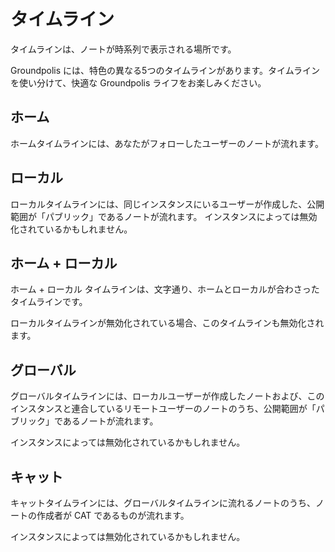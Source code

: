 # タイムライン

タイムラインは、ノートが時系列で表示される場所です。

Groundpolis には、特色の異なる5つのタイムラインがあります。タイムラインを使い分けて、快適な Groundpolis ライフをお楽しみください。

## ホーム
ホームタイムラインには、あなたがフォローしたユーザーのノートが流れます。

## ローカル
ローカルタイムラインには、同じインスタンスにいるユーザーが作成した、公開範囲が「パブリック」であるノートが流れます。
インスタンスによっては無効化されているかもしれません。

## ホーム + ローカル
ホーム + ローカル タイムラインは、文字通り、ホームとローカルが合わさったタイムラインです。

ローカルタイムラインが無効化されている場合、このタイムラインも無効化されます。

## グローバル
グローバルタイムラインには、ローカルユーザーが作成したノートおよび、このインスタンスと連合しているリモートユーザーのノートのうち、公開範囲が「パブリック」であるノートが流れます。

インスタンスによっては無効化されているかもしれません。

## キャット

キャットタイムラインには、グローバルタイムラインに流れるノートのうち、ノートの作成者が CAT であるものが流れます。

インスタンスによっては無効化されているかもしれません。
